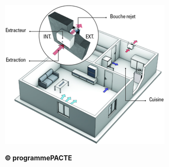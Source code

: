 ![](<images/Ventilation Mécanique Répartie (VMR) - choix du type d'installation - 2/_page_0_Figure_0.jpeg>)

## © programmePACTE